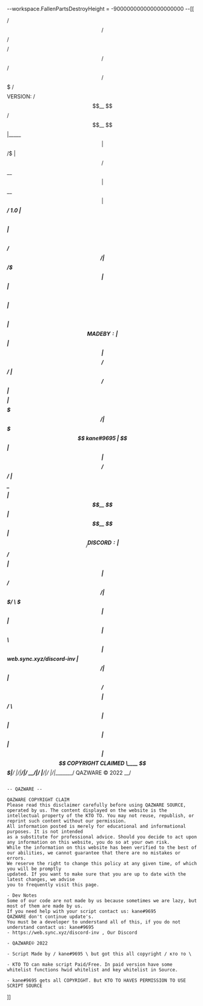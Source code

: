 --workspace.FallenPartsDestroyHeight = -900000000000000000000
--[[
                                                           
                                                           
                          
  /$$$$$$   /$$$$$$  /$$$$$$$$ /$$      /$$  /$$$$$$  /$$$$$$$  /$$$$$$$$      VERSION:
 /$$__  $$ /$$__  $$|_____ $$ | $$  /$ | $$ /$$__  $$| $$__  $$| $$_____/      1.0
| $$  \ $$| $$  \ $$     /$$/ | $$ /$$$| $$| $$  \ $$| $$  \ $$| $$            MADE BY:
| $$  | $$| $$$$$$$$    /$$/  | $$/$$ $$ $$| $$$$$$$$| $$$$$$$/| $$$$$         kane#9695
| $$  | $$| $$__  $$   /$$/   | $$$$_  $$$$| $$__  $$| $$__  $$| $$__/         DISCORD:
| $$/$$ $$| $$  | $$  /$$/    | $$$/ \  $$$| $$  | $$| $$  \ $$| $$            web.sync.xyz/discord-inv
|  $$$$$$/| $$  | $$ /$$$$$$$$| $$/   \  $$| $$  | $$| $$  | $$| $$$$$$$$      COPYRIGHT CLAIMED
 \____ $$$|__/  |__/|________/|__/     \__/|__/  |__/|__/  |__/|________/      QAZWARE © 2022
      \__/                                                              
                                                                         
                                                                        
                                      
                                                                                   -- QAZWARE --
                                                                             QAZWARE COPYRIGHT CLAIM
    Please read this disclaimer carefully before using QAZWARE SOURCE,
    operated by us. The content displayed on the website is the intellectual property of the KTO TO. You may not reuse, republish, or reprint such content without our permission.
    All information posted is merely for educational and informational purposes. It is not intended
    as a substitute for professional advice. Should you decide to act upon any information on this website, you do so at your own risk.
    While the information on this website has been verified to the best of our abilities, we cannot guarantee that there are no mistakes or errors.
    We reserve the right to change this policy at any given time, of which you will be promptly
    updated. If you want to make sure that you are up to date with the latest changes, we advise
    you to frequently visit this page.
    
    - Dev Notes
    Some of our code are not made by us because sometimes we are lazy, but most of them are made by us.
    If you need help with your script contact us: kane#9695
    QAZWARE don't continue update's.
    You must be a developer to understand all of this, if you do not understand contact us: kane#9695
    - https://web.sync.xyz/discord-inv , Our Discord

    - QAZWARE© 2022

    - Script Made by / kane#9695 \ but got this all copyright / кто то \

    - KTO TO can make script Paid/Free. In paid version have some whitelist functions hwid whitelist and key whitelist in Source.

    - kane#9695 gets all COPYRIGHT. But KTO TO HAVES PERMISSION TO USE SCRIPT SOURCE
]]


